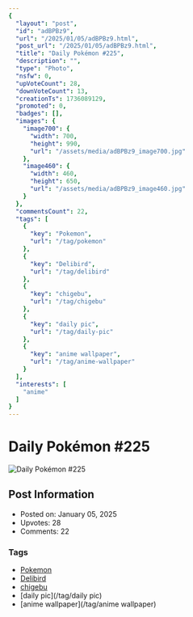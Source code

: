 ```yaml
---
{
  "layout": "post",
  "id": "adBPBz9",
  "url": "/2025/01/05/adBPBz9.html",
  "post_url": "/2025/01/05/adBPBz9.html",
  "title": "Daily Pokémon #225",
  "description": "",
  "type": "Photo",
  "nsfw": 0,
  "upVoteCount": 28,
  "downVoteCount": 13,
  "creationTs": 1736089129,
  "promoted": 0,
  "badges": [],
  "images": {
    "image700": {
      "width": 700,
      "height": 990,
      "url": "/assets/media/adBPBz9_image700.jpg"
    },
    "image460": {
      "width": 460,
      "height": 650,
      "url": "/assets/media/adBPBz9_image460.jpg"
    }
  },
  "commentsCount": 22,
  "tags": [
    {
      "key": "Pokemon",
      "url": "/tag/pokemon"
    },
    {
      "key": "Delibird",
      "url": "/tag/delibird"
    },
    {
      "key": "chigebu",
      "url": "/tag/chigebu"
    },
    {
      "key": "daily pic",
      "url": "/tag/daily-pic"
    },
    {
      "key": "anime wallpaper",
      "url": "/tag/anime-wallpaper"
    }
  ],
  "interests": [
    "anime"
  ]
}
---
```


# Daily Pokémon #225

![Daily Pokémon #225](/assets/media/adBPBz9_image700.jpg)

## Post Information

- Posted on: January 05, 2025
- Upvotes: 28
- Comments: 22

### Tags

- [Pokemon](/tag/Pokemon)
- [Delibird](/tag/Delibird)
- [chigebu](/tag/chigebu)
- [daily pic](/tag/daily pic)
- [anime wallpaper](/tag/anime wallpaper)
